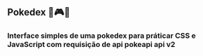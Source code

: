 ## Pokedex 💠🎮💠
### Interface simples de uma pokedex para práticar CSS e JavaScript com requisição de api pokeapi api v2
